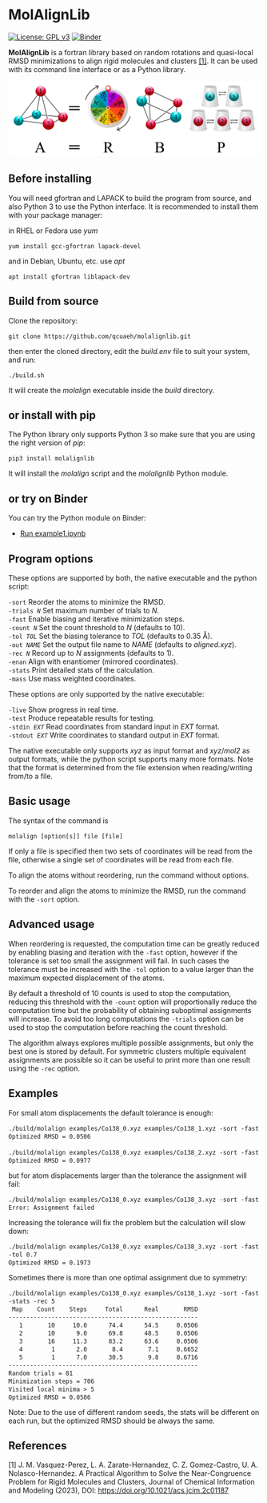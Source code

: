MolAlignLib
===========

[![License: GPL v3](https://img.shields.io/badge/License-GPLv3-blue.svg)](https://www.gnu.org/licenses/gpl-3.0)
[![Binder](https://mybinder.org/badge_logo.svg)](https://mybinder.org/v2/gh/qcuaeh/molalignlib.git/HEAD?labpath=examples)

**MolAlignLib** is a fortran library based on random rotations and quasi-local RMSD minimizations to align rigid molecules
and clusters [[1]](#1). It can be used with its command line interface or as a Python library.

![graphical abstract](abstract.png)

Before installing
-----------------

You will need gfortran and LAPACK to build the program from source, and also Python 3 to use the Python interface.
It is recommended to install them with your package manager:

in RHEL or Fedora use *yum*

    yum install gcc-gfortran lapack-devel

and in Debian, Ubuntu, etc. use *apt*

    apt install gfortran liblapack-dev

Build from source 
-----------------

Clone the repository:

    git clone https://github.com/qcuaeh/molalignlib.git

then enter the cloned directory, edit the *build.env* file to suit your system, and run:

    ./build.sh

It will create the *molalign* executable inside the *build* directory.

or install with pip
-------------------

The Python library only supports Python 3 so make sure that you are using the right version of *pip*:

    pip3 install molalignlib

It will install the *molalign* script and the *molalignlib* Python module.

or try on Binder
----------------

You can try the Python module on Binder:

- [Run example1.ipynb](https://mybinder.org/v2/gh/qcuaeh/molalignlib.git/HEAD?labpath=examples/example1.ipynb)

Program options
---------------

These options are supported by both, the native executable and the python script:

<code>-sort</code> Reorder the atoms to minimize the RMSD.  
<code>-trials *N*</code> Set maximum number of trials to *N*.  
<code>-fast</code> Enable biasing and iterative minimization steps.  
<code>-count *N*</code> Set the count threshold to *N* (defaults to 10).  
<code>-tol *TOL*</code> Set the biasing tolerance to *TOL* (defaults to 0.35 Å).  
<code>-out *NAME*</code> Set the output file name to *NAME* (defaults to *aligned.xyz*).  
<code>-rec *N*</code> Record up to *N* assignments (defaults to 1).  
<code>-enan</code> Align with enantiomer (mirrored coordinates).  
<code>-stats</code> Print detailed stats of the calculation.  
<code>-mass</code> Use mass weighted coordinates.  

These options are only supported by the native executable:

<code>-live</code> Show progress in real time.  
<code>-test</code> Produce repeatable results for testing.  
<code>-stdin *EXT*</code> Read coordinates from standard input in *EXT* format.  
<code>-stdout *EXT*</code> Write coordinates to standard output in *EXT* format.  
 
The native executable only supports *xyz* as input format and *xyz*/*mol2* as output formats, while the python script
supports many more formats. Note that the format is determined from the file extension when reading/writing from/to a file.

Basic usage
-----------

The syntax of the command is

    molalign [option[s]] file [file]

If only a file is specified then two sets of coordinates will be read from the file, otherwise a single set of coordinates
will be read from each file.

To align the atoms without reordering, run the command without options.

To reorder and align the atoms to minimize the RMSD, run the command with the `-sort` option.

Advanced usage
--------------

When reordering is requested, the computation time can be greatly reduced by enabling biasing and iteration with the `-fast`
option, however if the tolerance is set too small the assignment will fail. In such cases the tolerance must be increased with
the `-tol` option to a value larger than the maximum expected displacement of the atoms.

By default a threshold of 10 counts is used to stop the computation, reducing this threshold with the `-count` option will
proportionally reduce the computation time but the probability of obtaining suboptimal assignments will increase. To avoid
too long computations the `-trials` option can be used to stop the computation before reaching the count threshold.

The algorithm always explores multiple possible assignments, but only the best one is stored by default. For symmetric clusters
multiple equivalent assignments are possible so it can be useful to print more than one result using the `-rec` option.

Examples
--------

For small atom displacements the default tolerance is enough:

    ./build/molalign examples/Co138_0.xyz examples/Co138_1.xyz -sort -fast
    Optimized RMSD = 0.0506
    
    ./build/molalign examples/Co138_0.xyz examples/Co138_2.xyz -sort -fast
    Optimized RMSD = 0.0977

but for atom displacements larger than the tolerance the assignment will fail:

    ./build/molalign examples/Co138_0.xyz examples/Co138_3.xyz -sort -fast
    Error: Assignment failed

Increasing the tolerance will fix the problem but the calculation will slow down:

    ./build/molalign examples/Co138_0.xyz examples/Co138_3.xyz -sort -fast -tol 0.7
    Optimized RMSD = 0.1973

Sometimes there is more than one optimal assignment due to symmetry:

    ./build/molalign examples/Co138_0.xyz examples/Co138_1.xyz -sort -fast -stats -rec 5
     Map    Count    Steps     Total      Real       RMSD
    -----------------------------------------------------
       1       10     10.0      74.4      54.5     0.0506
       2       10      9.0      69.8      48.5     0.0506
       3       16     11.3      83.2      63.6     0.0506
       4        1      2.0       8.4       7.1     0.6652
       5        1      7.0      30.5       9.8     0.6716
    -----------------------------------------------------
    Random trials = 81
    Minimization steps = 706
    Visited local minima > 5
    Optimized RMSD = 0.0506

Note:
Due to the use of different random seeds, the stats will be different on each run, but the optimized RMSD should be always
the same.

References
----------

<a id="1">[1]</a>
J. M. Vasquez-Perez, L. A. Zarate-Hernandez, C. Z. Gomez-Castro, U. A. Nolasco-Hernandez.
A Practical Algorithm to Solve the Near-Congruence Problem for Rigid Molecules and Clusters,
Journal of Chemical Information and Modeling (2023), DOI: <https://doi.org/10.1021/acs.jcim.2c01187>
